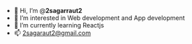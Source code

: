 - 👋 Hi, I’m @**2sagarraut2**
- 👀 I’m interested in Web development and App development
- 🌱 I’m currently learning Reactjs
- 📫 2sagaraut2@gmail.com

<!---
2sagarraut2/2sagarraut2 is a ✨ special ✨ repository because its `README.md` (this file) appears on your GitHub profile.
You can click the Preview link to take a look at your changes.
--->
